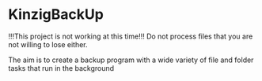 # KinzigBackUp
!!!This project is not working at this time!!! 
Do not process files that you are not willing to lose either. 

The aim is to create a backup program with a wide variety of file and folder tasks that run in the background
